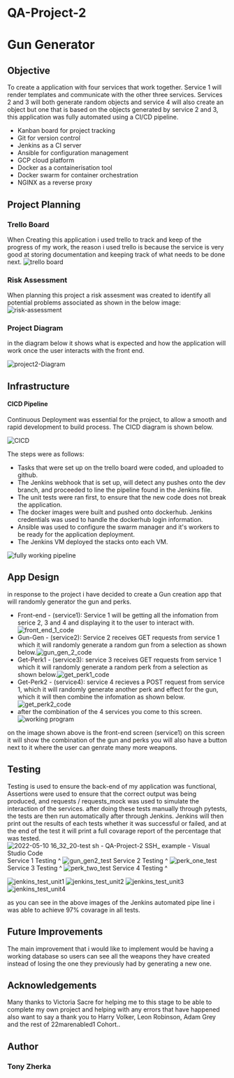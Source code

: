 # QA-Project-2
# Gun Generator
## Objective
To create a application with four services that work together. Service 1 will render templates and communicate with the other three services. Services 2 and 3 will both generate random objects and service 4 will also create an object but one that is based on the objects generated by service 2 and 3, this application was fully automated using a CI/CD pipeline.
* Kanban board for project tracking
* Git for version control
* Jenkins as a CI server
* Ansible for configuration management
* GCP cloud platform
* Docker as a containerisation tool
* Docker swarm for container orchestration
* NGINX as a reverse proxy

## Project Planning
### Trello Board
When Creating this application i used trello to track and keep of the progress of my work, the reason i used trello is because the service is very good at storing documentation and keeping track of what needs to be done next.
![trello board](https://user-images.githubusercontent.com/101265381/168577011-e9d2b066-9116-45eb-8f4f-68a13368c578.png)
### Risk Assessment
When planning this project a risk assesment was created to identify all potential problems associated as shown in the below image:
![risk-assessment](https://user-images.githubusercontent.com/101265381/168581340-53c8cac7-a992-4620-9406-181625a6e191.png)
### Project Diagram
in the diagram below it shows what is expected and how the application will work once the user interacts with the front end.

![project2-Diagram](https://user-images.githubusercontent.com/101265381/168583455-c51c320b-0451-45c2-a65d-2f202b947cc1.png)

## Infrastructure
#### CICD Pipeline
Continuous Deployment was essential for the project, to allow a smooth and rapid development to build process. The CICD diagram is shown below.

![CICD](https://user-images.githubusercontent.com/101265381/168599502-1ac7f3d4-f179-4945-a3c0-5e717566fc4c.png)

The steps were as follows:

* Tasks that were set up on the trello board were coded, and uploaded to github.
* The Jenkins webhook that is set up, will detect any pushes onto the dev branch, and proceeded to line the pipeline found in the Jenkins file.
* The unit tests were ran first, to ensure that the new code does not break the application.
* The docker images were built and pushed onto dockerhub. Jenkins credentials was used to handle the dockerhub login information.
* Ansible was used to configure the swarm manager and it's workers to be ready for the application deployment.
* The Jenkins VM deployed the stacks onto each VM.

![fully working pipeline](https://user-images.githubusercontent.com/101265381/168599038-82b73ee4-4596-44cf-b394-1386184cb5e4.png)


## App Design
in response to the project i have decided to create a Gun creation app that will randomly generator the gun and perks.

* Front-end - (service1): Service 1 will be getting all the infomation from serice 2, 3 and 4 and displaying it to the user to interact with.![front_end_1_code](https://user-images.githubusercontent.com/101265381/168585170-87d6cc2d-aaa3-4921-8f02-1d7d8130e10f.png)
* Gun-Gen - (service2): Service 2 receives GET requests from service 1 which it will randomly generate a random gun from a selection as shown below.![gun_gen_2_code](https://user-images.githubusercontent.com/101265381/168586024-7bcd2676-5128-435a-baae-1d5bdee9d282.png)
* Get-Perk1 - (service3): service 3 receives GET requests from service 1 which it will randomly generate a random perk from a selection as shown below.![get_perk1_code](https://user-images.githubusercontent.com/101265381/168586582-c91c1b3f-8096-4485-b2d4-5fac063b691c.png)
* Get-Perk2 - (service4): service 4 recieves a POST request from service 1, which it will randomly generate another perk and effect for the gun, which it will then combine the infomation as shown below.![get_perk2_code](https://user-images.githubusercontent.com/101265381/168587031-450f95ba-8489-4aa4-a78c-f4bc154d5c9e.png)
* after the combination of the 4 services you come to this screen.![working program](https://user-images.githubusercontent.com/101265381/168592519-cb0425fa-f1c8-4628-a31f-06a05e85bb08.png)

on the image shown above is the front-end screen (service1) on this screen it will show the combination of the gun and perks you will also have a button next to it where the user can genrate many more weapons.

## Testing
Testing is used to ensure the back-end of my application was functional, Assertions were used to ensure that the correct output was being produced, and requests / requests_mock was used to simulate the interaction of the services. after doing these tests manually through pytests, the tests are then run automatically after through Jenkins. Jenkins will then print out the results of each tests whether it was successful or failed, and at the end of the test it will print a full covarage report of the percentage that was tested.
![2022-05-10 16_32_20-test sh - QA-Project-2  SSH_ example  - Visual Studio Code](https://user-images.githubusercontent.com/101265381/168593503-7519eb50-4dce-494c-9a1b-245ec80a1e71.png)
Service 1 Testing ^
![gun_gen2_test](https://user-images.githubusercontent.com/101265381/168593545-ea63ab5c-cb59-472a-be3d-a9e8d1241b00.png)
Service 2 Testing ^
![perk_one_test](https://user-images.githubusercontent.com/101265381/168593611-76f71b0f-e1f2-4e60-b6e3-7873572478e3.png)
Service 3 Testing ^
![perk_two_test](https://user-images.githubusercontent.com/101265381/168593670-e930b8af-1d16-4f0c-9265-6f7b1860de9f.png)
Service 4 Testing ^

![jenkins_test_unit1](https://user-images.githubusercontent.com/101265381/168593821-72ac209f-29ff-464b-bbf7-2e62cdf586c7.png)
![jenkins_test_unit2](https://user-images.githubusercontent.com/101265381/168593842-ed4c3a7c-1c82-4ac4-95d3-64c9b7d175fe.png)
![jenkins_test_unit3](https://user-images.githubusercontent.com/101265381/168593850-3b943e76-3fea-4b3b-b5ff-73b9bb98357b.png)
![jenkins_test_unit4](https://user-images.githubusercontent.com/101265381/168593854-6f17425c-5b52-41be-aeea-a841c2d8d907.png)

as you can see in the above images of the Jenkins automated pipe line i was able to achieve 97% covarage in all tests.

## Future Improvements
The main improvement that i would like to implement would be having a working database so users can see all the weapons they have created instead of losing the one they previously had by generating a new one.
## Acknowledgements
Many thanks to Victoria Sacre for helping me to this stage to be able to complete my own project and helping with any errors that have happened also want to say a thank you to Harry Volker, Leon Robinson, Adam Grey and the rest of 22marenabled1 Cohort..
## Author
### Tony Zherka

